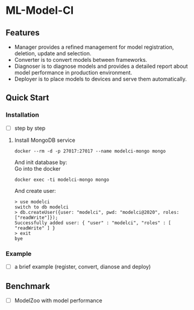 # ML-Model-CI

## Features

- Manager provides a refined management for model registration, deletion, update and selection.
- Converter is to convert models between frameworks.
- Diagnoser is to diagnose models and provides a detailed report about model performance in production environment.
- Deployer is to place models to devices and serve them automatically.

## Quick Start

### Installation

- [ ] step by step

<ol>
<li> Install MongoDB service </li>

```shell script
docker --rm -d -p 27017:27017 --name modelci-mongo mongo
```
And init database by:  
Go into the docker
```shell script
docker exec -ti modelci-mongo mongo
```
And create user:
```
> use modelci
switch to db modelci
> db.createUser({user: "modelci", pwd: "modelci@2020", roles: ["readWrite"]});
Successfully added user: { "user" : "modelci", "roles" : [ "readWrite" ] }
> exit
bye
```

</ol>

### Example

- [ ] a brief example (register, convert, dianose and deploy)

## Benchmark

- [ ] ModelZoo with model performance
